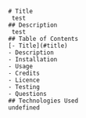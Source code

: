 
    # Title
     test
    ## Description 
     test
    ## Table of Contents
    [- Title](#title)
    - Description
    - Installation
    - Usage
    - Credits
    - Licence
    - Testing
    - Questions
    ## Technologies Used
    undefined

